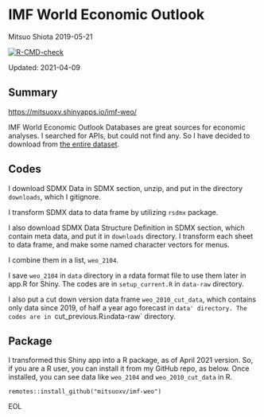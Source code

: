 IMF World Economic Outlook
================
Mitsuo Shiota
2019-05-21

<!-- badges: start -->
[![R-CMD-check](https://github.com/mitsuoxv/imf-weo/workflows/R-CMD-check/badge.svg)](https://github.com/mitsuoxv/imf-weo/actions)
<!-- badges: end -->

Updated: 2021-04-09

## Summary

<https://mitsuoxv.shinyapps.io/imf-weo/>

IMF World Economic Outlook Databases are great sources for economic
analyses. I searched for APIs, but could not find any. So I have decided
to download from [the entire
dataset](https://www.imf.org/en/Publications/SPROLLs/world-economic-outlook-databases#sort=%40imfdate%20descending).

## Codes

I download SDMX Data in SDMX section, unzip, and put in the directory `downloads`, which I gitignore.

I transform SDMX data to data frame by utilizing `rsdmx` package.

I also download SDMX Data Structure Definition in SDMX section, which contain meta data, and put it in `downloads` directory. I transform each sheet to data frame, and make some named character vectors for menus.

I combine them in a list, `weo_2104`.

I save `weo_2104` in `data` directory in a rdata format file to use them later in app.R for Shiny. The codes are in `setup_current.R` in `data-raw` directory.

I also put a cut down version data frame `weo_2010_cut_data`, which contains only data since 2019, of half a year ago forecast in `data' directory. The codes are in `cut_previous.R` in `data-raw` directory.

## Package

I transformed this Shiny app into a R package, as of April 2021 version. So, if you are a R user, you can install it from my GitHub repo, as below. Once installed, you can see data like `weo_2104` and `weo_2010_cut_data` in R.

```
remotes::install_github("mitsuoxv/imf-weo")
```

EOL
